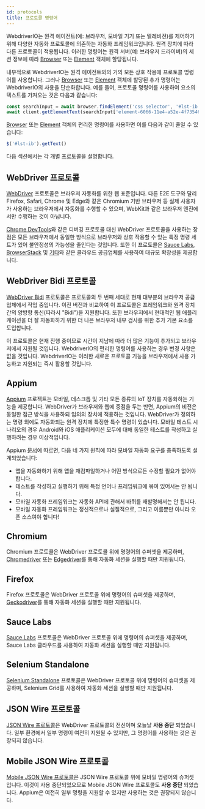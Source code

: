 ```yaml
---
id: protocols
title: 프로토콜 명령어
---
```


WebdriverIO는 원격 에이전트(예: 브라우저, 모바일 기기 또는 텔레비전)를 제어하기 위해 다양한 자동화 프로토콜에 의존하는 자동화 프레임워크입니다. 원격 장치에 따라 다른 프로토콜이 적용됩니다. 이러한 명령어는 원격 서버(예: 브라우저 드라이버)의 세션 정보에 따라 [Browser](/docs/api/browser) 또는 [Element](/docs/api/element) 객체에 할당됩니다.

내부적으로 WebdriverIO는 원격 에이전트와의 거의 모든 상호 작용에 프로토콜 명령어를 사용합니다. 그러나 [Browser](/docs/api/browser) 또는 [Element](/docs/api/element) 객체에 할당된 추가 명령어는 WebdriverIO의 사용을 단순화합니다. 예를 들어, 프로토콜 명령어를 사용하여 요소의 텍스트를 가져오는 것은 다음과 같습니다:

```js
const searchInput = await browser.findElement('css selector', '#lst-ib')
await client.getElementText(searchInput['element-6066-11e4-a52e-4f735466cecf'])
```

[Browser](/docs/api/browser) 또는 [Element](/docs/api/element) 객체의 편리한 명령어를 사용하면 이를 다음과 같이 줄일 수 있습니다:

```js
$('#lst-ib').getText()
```

다음 섹션에서는 각 개별 프로토콜을 설명합니다.

## WebDriver 프로토콜

[WebDriver](https://w3c.github.io/webdriver/#elements) 프로토콜은 브라우저 자동화를 위한 웹 표준입니다. 다른 E2E 도구와 달리 Firefox, Safari, Chrome 및 Edge와 같은 Chromium 기반 브라우저 등 실제 사용자가 사용하는 브라우저에서 자동화를 수행할 수 있으며, WebKit과 같은 브라우저 엔진에서만 수행하는 것이 아닙니다.

[Chrome DevTools](https://w3c.github.io/webdriver/#elements)와 같은 디버깅 프로토콜 대신 WebDriver 프로토콜을 사용하는 장점은 모든 브라우저에서 동일한 방식으로 브라우저와 상호 작용할 수 있는 특정 명령 세트가 있어 불안정성의 가능성을 줄인다는 것입니다. 또한 이 프로토콜은 [Sauce Labs](https://saucelabs.com/), [BrowserStack](https://www.browserstack.com/) 및 [기타](https://github.com/christian-bromann/awesome-selenium#cloud-services)와 같은 클라우드 공급업체를 사용하여 대규모 확장성을 제공합니다.

## WebDriver Bidi 프로토콜

[WebDriver Bidi](https://w3c.github.io/webdriver-bidi/) 프로토콜은 프로토콜의 두 번째 세대로 현재 대부분의 브라우저 공급업체에서 작업 중입니다. 이전 버전과 비교하여 이 프로토콜은 프레임워크와 원격 장치 간의 양방향 통신(따라서 "Bidi")을 지원합니다. 또한 브라우저에서 현대적인 웹 애플리케이션을 더 잘 자동화하기 위한 더 나은 브라우저 내부 검사를 위한 추가 기본 요소를 도입합니다.

이 프로토콜은 현재 진행 중이므로 시간이 지남에 따라 더 많은 기능이 추가되고 브라우저에서 지원될 것입니다. WebdriverIO의 편리한 명령어를 사용하는 경우 변경 사항은 없을 것입니다. WebdriverIO는 이러한 새로운 프로토콜 기능을 브라우저에서 사용 가능하고 지원되는 즉시 활용할 것입니다.

## Appium

[Appium](https://appium.io/) 프로젝트는 모바일, 데스크톱 및 기타 모든 종류의 IoT 장치를 자동화하는 기능을 제공합니다. WebDriver가 브라우저와 웹에 중점을 두는 반면, Appium의 비전은 동일한 접근 방식을 사용하되 임의의 장치에 적용하는 것입니다. WebDriver가 정의하는 명령 외에도 자동화되는 원격 장치에 특정한 특수 명령이 있습니다. 모바일 테스트 시나리오의 경우 Android와 iOS 애플리케이션 모두에 대해 동일한 테스트를 작성하고 실행하려는 경우 이상적입니다.

Appium [문서](https://appium.github.io/appium.io/docs/en/about-appium/intro/?lang=en)에 따르면, 다음 네 가지 원칙에 따라 모바일 자동화 요구를 충족하도록 설계되었습니다:

- 앱을 자동화하기 위해 앱을 재컴파일하거나 어떤 방식으로든 수정할 필요가 없어야 합니다.
- 테스트를 작성하고 실행하기 위해 특정 언어나 프레임워크에 묶여 있어서는 안 됩니다.
- 모바일 자동화 프레임워크는 자동화 API에 관해서 바퀴를 재발명해서는 안 됩니다.
- 모바일 자동화 프레임워크는 정신적으로나 실질적으로, 그리고 이름뿐만 아니라 오픈 소스여야 합니다!

## Chromium

Chromium 프로토콜은 WebDriver 프로토콜 위에 명령어의 슈퍼셋을 제공하며, [Chromedriver](https://chromedriver.chromium.org/chromedriver-canary) 또는 [Edgedriver](https://developer.microsoft.com/fr-fr/microsoft-edge/tools/webdriver)를 통해 자동화 세션을 실행할 때만 지원됩니다.

## Firefox

Firefox 프로토콜은 WebDriver 프로토콜 위에 명령어의 슈퍼셋을 제공하며, [Geckodriver](https://github.com/mozilla/geckodriver)를 통해 자동화 세션을 실행할 때만 지원됩니다.

## Sauce Labs

[Sauce Labs](https://saucelabs.com/) 프로토콜은 WebDriver 프로토콜 위에 명령어의 슈퍼셋을 제공하며, Sauce Labs 클라우드를 사용하여 자동화 세션을 실행할 때만 지원됩니다.

## Selenium Standalone

[Selenium Standalone](https://www.selenium.dev/documentation/grid/advanced_features/endpoints/) 프로토콜은 WebDriver 프로토콜 위에 명령어의 슈퍼셋을 제공하며, Selenium Grid를 사용하여 자동화 세션을 실행할 때만 지원됩니다.

## JSON Wire 프로토콜

[JSON Wire 프로토콜](https://www.selenium.dev/documentation/legacy/json_wire_protocol/)은 WebDriver 프로토콜의 전신이며 오늘날 __사용 중단__ 되었습니다. 일부 환경에서 일부 명령이 여전히 지원될 수 있지만, 그 명령어를 사용하는 것은 권장되지 않습니다.

## Mobile JSON Wire 프로토콜

[Mobile JSON Wire 프로토콜](https://github.com/SeleniumHQ/mobile-spec/blob/master/spec-draft.md)은 JSON Wire 프로토콜 위에 모바일 명령어의 슈퍼셋입니다. 이것이 사용 중단되었으므로 Mobile JSON Wire 프로토콜도 __사용 중단__ 되었습니다. Appium은 여전히 일부 명령을 지원할 수 있지만 사용하는 것은 권장되지 않습니다.